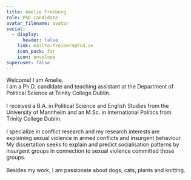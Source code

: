 ```yaml
---
title: Amelie Freiberg
role: PhD Candidate
avatar_filename: avatar
social:
  - display:
      header: false
    link: mailto:freibera@tcd.ie
    icon_pack: far
    icon: envelope
superuser: false
---
```

<!--StartFragment-->

Welcome! I am Amelie.\
I am a Ph.D. candidate and teaching assistant at the Department of\
Political Science at Trinity College Dublin.\
\
I received a B.A. in Political Science and English Studies from the\
University of Mannheim and an M.Sc. in International Politics from\
Trinity College Dublin.\
\
I specialize in conflict research and my research interests are\
explaining sexual violence in armed conflicts and insurgent behaviour.\
My dissertation seeks to explain and predict socialisation patterns by\
insurgent groups in connection to sexual violence committed those\
groups.\
\
Besides my work, I am passionate about dogs, cats, plants and knitting.

<!--EndFragment-->